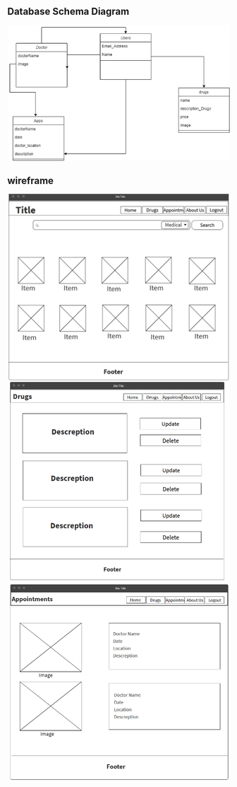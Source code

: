 ## Database Schema Diagram

![data base diagram](imgs/UntitledDiagram.png)


## wireframe
![data base diagram](imgs/image.png)
![data base diagram](imgs/image(1).png)
![data base diagram](imgs/image(2).png)

